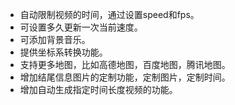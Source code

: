 * 自动限制视频的时间，通过设置speed和fps。
* 可设置多久更新一次当前速度。
* 可添加背景音乐。
* 提供坐标系转换功能。
* 支持更多地图，比如高德地图，百度地图，腾讯地图。
* 增加结尾信息图片的定制功能，定制图片，定制时间。
* 增加自动生成指定时间长度视频的功能。
